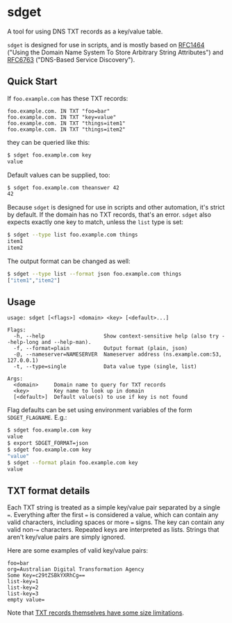 # sdget
A tool for using DNS TXT records as a key/value table.

`sdget` is designed for use in scripts, and is mostly based on [RFC1464](https://tools.ietf.org/html/rfc1464) ("Using the Domain Name System To Store Arbitrary String Attributes") and [RFC6763](https://tools.ietf.org/html/rfc6763) ("DNS-Based Service Discovery").

## Quick Start

If `foo.example.com` has these TXT records:

```
foo.example.com. IN	TXT	"foo=bar"
foo.example.com. IN	TXT	"key=value"
foo.example.com. IN	TXT	"things=item1"
foo.example.com. IN	TXT	"things=item2"
```

they can be queried like this:
```bash
$ sdget foo.example.com key
value
```

Default values can be supplied, too:
```bash
$ sdget foo.example.com theanswer 42
42
```

Because `sdget` is designed for use in scripts and other automation, it's strict by default.  If the domain has no TXT records, that's an error.  `sdget` also expects exactly one key to match, unless the `list` type is set:

```bash
$ sdget --type list foo.example.com things
item1
item2
```

The output format can be changed as well:

```bash
$ sdget --type list --format json foo.example.com things
["item1","item2"]
```

## Usage

```
usage: sdget [<flags>] <domain> <key> [<default>...]

Flags:
  -h, --help                   Show context-sensitive help (also try --help-long and --help-man).
  -f, --format=plain           Output format (plain, json)
  -@, --nameserver=NAMESERVER  Nameserver address (ns.example.com:53, 127.0.0.1)
  -t, --type=single            Data value type (single, list)

Args:
  <domain>     Domain name to query for TXT records
  <key>        Key name to look up in domain
  [<default>]  Default value(s) to use if key is not found
```

Flag defaults can be set using environment variables of the form `SDGET_FLAGNAME`.  E.g.:

```bash
$ sdget foo.example.com key
value
$ export SDGET_FORMAT=json
$ sdget foo.example.com key
"value"
$ sdget --format plain foo.example.com key
value
```

## TXT format details
Each TXT string is treated as a simple key/value pair separated by a single `=`.  Everything after the first `=` is considered a value, which can contain any valid characters, including spaces or more `=` signs.  The key can contain any valid non-`=` characters.  Repeated keys are interpreted as lists.  Strings that aren't key/value pairs are simply ignored.

Here are some examples of valid key/value pairs:
```
foo=bar
org=Australian Digital Transformation Agency
Some Key=c29tZSBkYXRhCg==
list-key=1
list-key=2
list-key=3
empty value=
```

Note that [TXT records themselves have some size limitations](https://tools.ietf.org/html/rfc6763#section-6.1).
